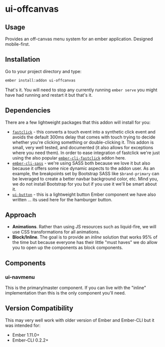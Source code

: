 # ui-offcanvas

## Usage

Provides an off-canvas menu system for an ember application. Designed mobile-first.

## Installation

Go to your project directory and type:

````bash
ember install:addon ui-offcanvas
````

That's it. You will need to stop any currently running `ember serve` you might have had running and restart it but that's it.


## Dependencies ##

There are a few lightweight packages that this addon will install for you:

- [`fastclick`](https://github.com/ftlabs/fastclick) - this converts a touch event into a synthetic click event and avoids the default 300ms delay that comes with touch trying to decide whether you're clicking something or double-clicking it. This addon is small, very well tested, and documented (it also allows for exceptions where you need them). In order to ease integration of fastclick we're just using the also popular [`ember-cli-fastclick`](https://github.com/ember-mobile/ember-cli-fastclick) addon here.
- [`ember-cli-sass`](https://github.com/aexmachina/ember-cli-sass) - we're using SASS both because we love it but also because it offers some nice dynamic aspects to the addon user. As an example, the breakpoints set by Bootstrap SASS like `$brand-primary` can be leveraged to create a better navbar background color, etc. Mind you, we do not install Bootstrap for you but if you use it we'll be smart about it.
- [`ui-button`](https://github.com/lifegadget/ui-button) - this is a lightweight button Ember component we have also written ... its used here for the hamburger button.

## Approach ##

- **Animations**. Rather than using JS resources such as liquid-fire, we will use CSS transformations for all animations. 
- **Block/Inline**. The goal is to provide an *inline* solution that works 95% of the time but because everyone has their little "must haves" we do allow you to open up the components as block components.

## Components ##

### ui-navmenu ###

This is the primary/master component. If you can live with the "inline" implementation than this is the only component you'll need. 


## Version Compatibility

This may very well work with older version of Ember and Ember-CLI but it was intended for:

- Ember 1.11.0+
- Ember-CLI 0.2.2+